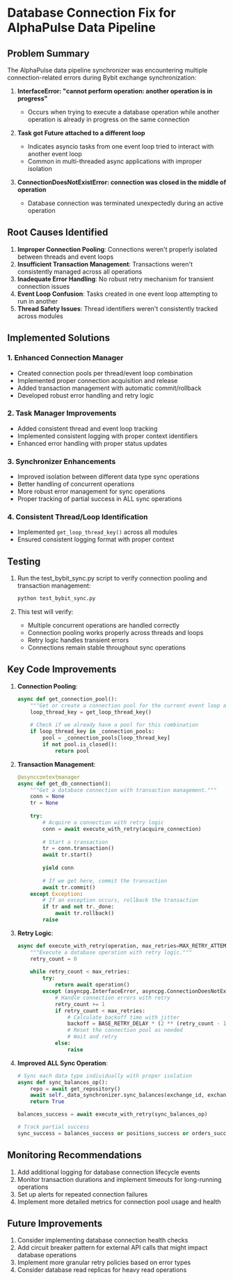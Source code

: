 # Database Connection Fix for AlphaPulse Data Pipeline

## Problem Summary

The AlphaPulse data pipeline synchronizer was encountering multiple connection-related errors during Bybit exchange synchronization:

1. **InterfaceError: "cannot perform operation: another operation is in progress"**
   - Occurs when trying to execute a database operation while another operation is already in progress on the same connection

2. **Task got Future attached to a different loop**
   - Indicates asyncio tasks from one event loop tried to interact with another event loop
   - Common in multi-threaded async applications with improper isolation

3. **ConnectionDoesNotExistError: connection was closed in the middle of operation**
   - Database connection was terminated unexpectedly during an active operation

## Root Causes Identified

1. **Improper Connection Pooling**: Connections weren't properly isolated between threads and event loops
2. **Insufficient Transaction Management**: Transactions weren't consistently managed across all operations
3. **Inadequate Error Handling**: No robust retry mechanism for transient connection issues
4. **Event Loop Confusion**: Tasks created in one event loop attempting to run in another
5. **Thread Safety Issues**: Thread identifiers weren't consistently tracked across modules

## Implemented Solutions

### 1. Enhanced Connection Manager
- Created connection pools per thread/event loop combination
- Implemented proper connection acquisition and release
- Added transaction management with automatic commit/rollback
- Developed robust error handling and retry logic

### 2. Task Manager Improvements
- Added consistent thread and event loop tracking
- Implemented consistent logging with proper context identifiers
- Enhanced error handling with proper status updates

### 3. Synchronizer Enhancements
- Improved isolation between different data type sync operations
- Better handling of concurrent operations
- More robust error management for sync operations
- Proper tracking of partial success in ALL sync operations

### 4. Consistent Thread/Loop Identification
- Implemented `get_loop_thread_key()` across all modules
- Ensured consistent logging format with proper context

## Testing

1. Run the test_bybit_sync.py script to verify connection pooling and transaction management:
   ```bash
   python test_bybit_sync.py
   ```

2. This test will verify:
   - Multiple concurrent operations are handled correctly
   - Connection pooling works properly across threads and loops
   - Retry logic handles transient errors
   - Connections remain stable throughout sync operations

## Key Code Improvements

1. **Connection Pooling**:
   ```python
   async def get_connection_pool():
       """Get or create a connection pool for the current event loop and thread."""
       loop_thread_key = get_loop_thread_key()
       
       # Check if we already have a pool for this combination
       if loop_thread_key in _connection_pools:
           pool = _connection_pools[loop_thread_key]
           if not pool.is_closed():
               return pool
   ```

2. **Transaction Management**:
   ```python
   @asynccontextmanager
   async def get_db_connection():
       """Get a database connection with transaction management."""
       conn = None
       tr = None
       
       try:
           # Acquire a connection with retry logic
           conn = await execute_with_retry(acquire_connection)
           
           # Start a transaction
           tr = conn.transaction()
           await tr.start()
           
           yield conn
           
           # If we get here, commit the transaction
           await tr.commit()
       except Exception:
           # If an exception occurs, rollback the transaction
           if tr and not tr._done:
               await tr.rollback()
           raise
   ```

3. **Retry Logic**:
   ```python
   async def execute_with_retry(operation, max_retries=MAX_RETRY_ATTEMPTS):
       """Execute a database operation with retry logic."""
       retry_count = 0
       
       while retry_count < max_retries:
           try:
               return await operation()
           except (asyncpg.InterfaceError, asyncpg.ConnectionDoesNotExistError) as e:
               # Handle connection errors with retry
               retry_count += 1
               if retry_count < max_retries:
                   # Calculate backoff time with jitter
                   backoff = BASE_RETRY_DELAY * (2 ** (retry_count - 1)) + random.uniform(0, 0.5)
                   # Reset the connection pool as needed
                   # Wait and retry
               else:
                   raise
   ```

4. **Improved ALL Sync Operation**:
   ```python
   # Sync each data type individually with proper isolation
   async def sync_balances_op():
       repo = await get_repository()
       await self._data_synchronizer.sync_balances(exchange_id, exchange, repo)
       return True
   
   balances_success = await execute_with_retry(sync_balances_op)
   
   # Track partial success
   sync_success = balances_success or positions_success or orders_success or prices_success
   ```

## Monitoring Recommendations

1. Add additional logging for database connection lifecycle events
2. Monitor transaction durations and implement timeouts for long-running operations
3. Set up alerts for repeated connection failures
4. Implement more detailed metrics for connection pool usage and health

## Future Improvements

1. Consider implementing database connection health checks
2. Add circuit breaker pattern for external API calls that might impact database operations
3. Implement more granular retry policies based on error types
4. Consider database read replicas for heavy read operations